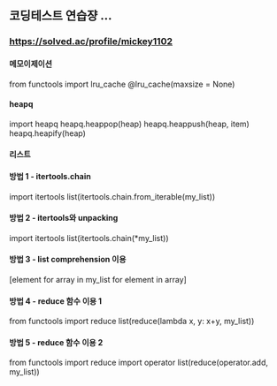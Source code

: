 ## 코딩테스트 연습쟝 ...

### https://solved.ac/profile/mickey1102



#### 메모이제이션
from functools import lru_cache
@lru_cache(maxsize = None)

#### heapq 
import heapq
heapq.heappop(heap)
heapq.heappush(heap, item)
heapq.heapify(heap)

#### 리스트 
#### 방법 1 - itertools.chain
import itertools
list(itertools.chain.from_iterable(my_list))

#### 방법 2 - itertools와 unpacking
import itertools
list(itertools.chain(*my_list))

#### 방법 3 - list comprehension 이용
[element for array in my_list for element in array]

#### 방법 4 - reduce 함수 이용 1
from functools import reduce
list(reduce(lambda x, y: x+y, my_list))

#### 방법 5 - reduce 함수 이용 2
from functools import reduce
import operator
list(reduce(operator.add, my_list))
